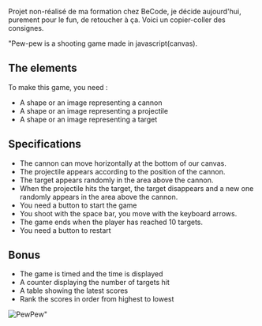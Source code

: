 Projet non-réalisé de ma formation chez BeCode, je décide aujourd'hui, purement pour le fun, de retoucher à ça.
Voici un copier-coller des consignes.

"Pew-pew is a shooting game made in javascript(canvas).

## The elements

To make this game, you need :

- A shape or an image representing a cannon
- A shape or an image representing a projectile
- A shape or an image representing a target

## Specifications

- The cannon can move horizontally at the bottom of our canvas.
- The projectile appears according to the position of the cannon.
- The target appears randomly in the area above the cannon.
- When the projectile hits the target, the target disappears and a new one randomly appears in the area above the cannon.
- You need a button to start the game
- You shoot with the space bar, you move with the keyboard arrows.
- The game ends when the player has reached 10 targets.
- You need a button to restart

## Bonus

- The game is timed and the time is displayed
- A counter displaying the number of targets hit
- A table showing the latest scores
- Rank the scores in order from highest to lowest

![PewPew](./mandalorian.gif)"
